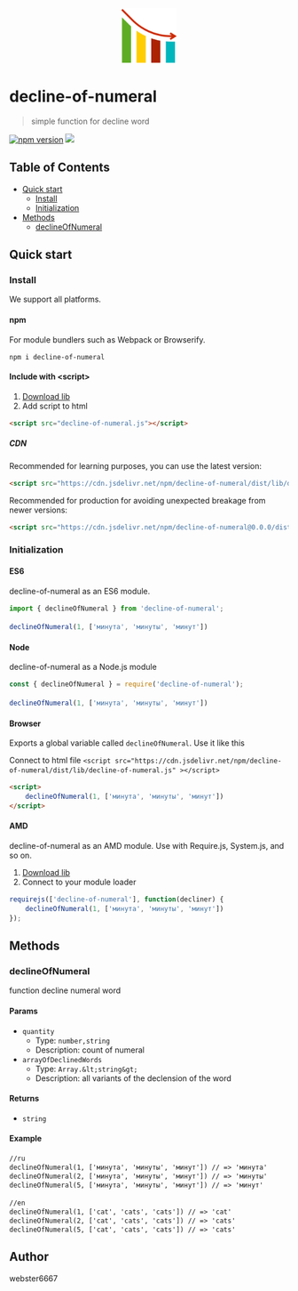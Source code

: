 <p align="center" style="text-align:center">
    <img src="./illustration.svg" alt="illustration" width="100"/>
</p>

# decline-of-numeral

> simple function for decline word

[![npm version](https://badge.fury.io/js/decline-of-numeral.svg)](https://www.npmjs.com/package/decline-of-numeral)
[![](https://data.jsdelivr.com/v1/package/npm/decline-of-numeral/badge)](https://www.jsdelivr.com/package/npm/decline-of-numeral)


## Table of Contents

- [Quick start](#quick-start)
  - [Install](#install)
  - [Initialization](#initialization)
- [Methods](#methods)
  - [declineOfNumeral](#declineOfNumeral)

## Quick start

### Install

We support all platforms.

#### npm

For module bundlers such as Webpack or Browserify.

```shell
npm i decline-of-numeral
```

#### Include with &lt;script&gt;

1. <a href="https://cdn.jsdelivr.net/npm/decline-of-numeral/dist/lib/decline-of-numeral.js" target="_blank">Download lib</a>
2. Add script to html

```html
<script src="decline-of-numeral.js"></script>
```

##### CDN

Recommended for learning purposes, you can use the latest version:

```html
<script src="https://cdn.jsdelivr.net/npm/decline-of-numeral/dist/lib/decline-of-numeral.js"></script>
```

Recommended for production for avoiding unexpected breakage from newer versions:

```html
<script src="https://cdn.jsdelivr.net/npm/decline-of-numeral@0.0.0/dist/lib/decline-of-numeral.js"></script>
```

### Initialization

#### ES6

decline-of-numeral as an ES6 module.

```js
import { declineOfNumeral } from 'decline-of-numeral';

declineOfNumeral(1, ['минута', 'минуты', 'минут'])

```

#### Node

decline-of-numeral as a Node.js module

```js
const { declineOfNumeral } = require('decline-of-numeral');

declineOfNumeral(1, ['минута', 'минуты', 'минут'])

```

#### Browser

Exports a global variable called `declineOfNumeral`. Use it like this

Connect to html file ```<script src="https://cdn.jsdelivr.net/npm/decline-of-numeral/dist/lib/decline-of-numeral.js" ></script>```

```html
<script>
    declineOfNumeral(1, ['минута', 'минуты', 'минут'])
</script>
```

#### AMD

decline-of-numeral as an AMD module. Use with Require.js, System.js, and so on.

1. <a href="https://cdn.jsdelivr.net/npm/decline-of-numeral/dist/lib/decline-of-numeral.js" target="_blank">Download lib</a>
2. Connect to your module loader

```js
requirejs(['decline-of-numeral'], function(decliner) {
    declineOfNumeral(1, ['минута', 'минуты', 'минут'])
});
```

## Methods

### declineOfNumeral

function decline numeral word


#### Params
- `quantity`
  - Type: `number,string`
  - Description: count of numeral
- `arrayOfDeclinedWords`
  - Type: `Array.&lt;string&gt;`
  - Description: all variants of the declension of the word

#### Returns
- `string`

#### Example
```JS
//ru
declineOfNumeral(1, ['минута', 'минуты', 'минут']) // => 'минута'
declineOfNumeral(2, ['минута', 'минуты', 'минут']) // => 'минуты'
declineOfNumeral(5, ['минута', 'минуты', 'минут']) // => 'минут'

//en
declineOfNumeral(1, ['cat', 'cats', 'cats']) // => 'cat'
declineOfNumeral(2, ['cat', 'cats', 'cats']) // => 'cats'
declineOfNumeral(5, ['cat', 'cats', 'cats']) // => 'cats'
```



## Author

webster6667
